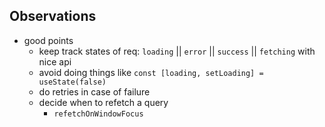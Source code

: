 ## Observations
- good points
  - keep track states of req: `loading` || `error` || `success` || `fetching` with nice api
  - avoid doing things like `const [loading, setLoading] = useState(false)`
  - do retries in case of failure
  - decide when to refetch a query
    - `refetchOnWindowFocus`